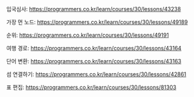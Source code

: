 입국심사: https://programmers.co.kr/learn/courses/30/lessons/43238 

가장 먼 노드: https://programmers.co.kr/learn/courses/30/lessons/49189 

순위: https://programmers.co.kr/learn/courses/30/lessons/49191 

여행 경로: https://programmers.co.kr/learn/courses/30/lessons/43164

단어 변환: https://programmers.co.kr/learn/courses/30/lessons/43163

섬 연결하기: https://programmers.co.kr/learn/courses/30/lessons/42861

표 편집: https://programmers.co.kr/learn/courses/30/lessons/81303
